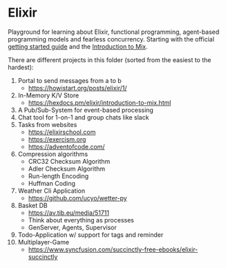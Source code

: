 # Elixir

Playground for learning about Elixir, functional programming, agent-based programming models and fearless concurrency.
Starting with the official [getting started guide](https://hexdocs.pm/elixir/introduction.html) and the [Introduction to Mix](https://hexdocs.pm/elixir/introduction-to-mix.html).

There are different projects in this folder (sorted from the easiest to the hardest):

1. Portal to send messages from a to b
    - https://howistart.org/posts/elixir/1/
2. In-Memory K/V Store
    - https://hexdocs.pm/elixir/introduction-to-mix.html
3. A Pub/Sub-System for event-based processing
4. Chat tool for 1-on-1 and group chats like slack
5. Tasks from websites
    - https://elixirschool.com
    - https://exercism.org
    - https://adventofcode.com/
6. Compression algorithms
    - CRC32 Checksum Algorithm
    - Adler Checksum Algorithm
    - Run-length Encoding
    - Huffman Coding
7. Weather Cli Application
    - https://github.com/ucyo/wetter-py
8. Basket DB
    - https://av.tib.eu/media/51711
    - Think about everything as processes
    - GenServer, Agents, Supervisor
9. Todo-Application w/ support for tags and reminder
10. Multiplayer-Game
    - https://www.syncfusion.com/succinctly-free-ebooks/elixir-succinctly